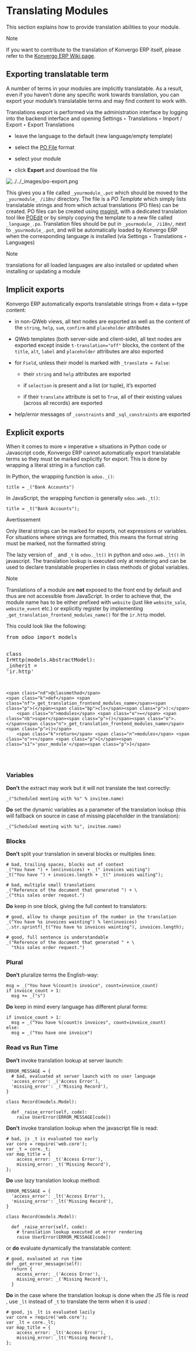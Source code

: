# Translating Modules

This section explains how to provide translation abilities to your module.

<div class="alert alert-primary">
<p class="alert-title">
Note</p><p>If you want to contribute to the translation of Konvergo ERP itself, please refer to the
<a href="https://github.com/odoo/odoo/wiki/Translations">Konvergo ERP Wiki page</a>.</p>
</div>

## Exporting translatable term

A number of terms in your modules are implicitly translatable. As a result,
even if you haven’t done any specific work towards translation, you can export
your module’s translatable terms and may find content to work with.

Translations export is performed via the administration interface by logging
into the backend interface and opening Settings ‣ Translations ‣ Import /
Export ‣ Export Translations

  * leave the language to the default (new language/empty template)

  * select the [PO File](https://en.wikipedia.org/wiki/Gettext#Translating) format

  * select your module

  * click **Export** and download the file

![../../_images/po-export.png](../../_images/po-export.png)

This gives you a file called `_yourmodule_.pot` which should be moved to the
`_yourmodule_ /i18n/` directory. The file is a _PO Template_ which simply
lists translatable strings and from which actual translations (PO files) can
be created. PO files can be created using
[msginit](https://www.gnu.org/software/gettext/manual/gettext#Creating),
with a dedicated translation tool like [POEdit](https://poedit.net/) or by
simply copying the template to a new file called `_language_.po`. Translation
files should be put in `_yourmodule_ /i18n/`, next to `_yourmodule_.pot`, and
will be automatically loaded by Konvergo ERP when the corresponding language is
installed (via Settings ‣ Translations ‣ Languages)

<div class="alert alert-primary">
<p class="alert-title">
Note</p><p>translations for all loaded languages are also installed or updated
when installing or updating a module</p>
</div>

## Implicit exports

Konvergo ERP automatically exports translatable strings from « data »-type content:

  * in non-QWeb views, all text nodes are exported as well as the content of the `string`, `help`, `sum`, `confirm` and `placeholder` attributes

  * QWeb templates (both server-side and client-side), all text nodes are exported except inside `t-translation="off"` blocks, the content of the `title`, `alt`, `label` and `placeholder` attributes are also exported

  * for `Field`, unless their model is marked with `_translate = False`:

    * their `string` and `help` attributes are exported

    * if `selection` is present and a list (or tuple), it’s exported

    * if their `translate` attribute is set to `True`, all of their existing values (across all records) are exported

  * help/error messages of `_constraints` and `_sql_constraints` are exported

## Explicit exports

When it comes to more « imperative » situations in Python code or Javascript
code, Konvergo ERP cannot automatically export translatable terms so they must be
marked explicitly for export. This is done by wrapping a literal string in a
function call.

In Python, the wrapping function is `odoo._()`:

    
    
    title = _("Bank Accounts")
    

In JavaScript, the wrapping function is generally `odoo.web._t()`:

    
    
    title = _t("Bank Accounts");
    

<div class="alert alert-warning">
<p class="alert-title">
Avertissement</p><p>Only literal strings can be marked for exports, not expressions or
variables. For situations where strings are formatted, this means the
format string must be marked, not the formatted string</p>
</div>

The lazy version of `_` and `_t` is `odoo._lt()` in python and
`odoo.web._lt()` in javascript. The translation lookup is executed only at
rendering and can be used to declare translatable properties in class methods
of global variables.

<div class="alert alert-primary">
<p class="alert-title">
Note</p><p>Translations of a module are <b>not</b> exposed to the front end by default and
thus are not accessible from JavaScript. In order to achieve that, the
module name has to be either prefixed with <code>website</code> (just like
<code>website_sale</code>, <code>website_event</code> etc.) or explicitly register by implementing
<code>_get_translation_frontend_modules_name()</code> for the <code>ir.http</code> model.</p>
<p>This could look like the following:</p>
<div class="highlight-default notranslate"><div class="highlight"><pre><span></span><span class="kn">from</span> <span class="nn">odoo</span> <span class="kn">import</span> <span class="n">models</span>

<span class="k">class</span> <span class="nc">IrHttp</span><span class="p">(</span><span class="n">models</span><span class="o">.</span><span class="n">AbstractModel</span><span class="p">):</span>
    <span class="n">_inherit</span> <span class="o">=</span> <span class="s1">'ir.http'</span>

    <span class="nd">@classmethod</span>
    <span class="k">def</span> <span class="nf">_get_translation_frontend_modules_name</span><span class="p">(</span><span class="bp">cls</span><span class="p">):</span>
        <span class="n">modules</span> <span class="o">=</span> <span class="nb">super</span><span class="p">()</span><span class="o">.</span><span class="n">_get_translation_frontend_modules_name</span><span class="p">()</span>
        <span class="k">return</span> <span class="n">modules</span> <span class="o">+</span> <span class="p">[</span><span class="s1">'your_module'</span><span class="p">]</span>
</pre></div>
</div>
</div>

### Variables

**Don’t** the extract may work but it will not translate the text correctly:

    
    
    _("Scheduled meeting with %s" % invitee.name)
    

**Do** set the dynamic variables as a parameter of the translation lookup
(this will fallback on source in case of missing placeholder in the
translation):

    
    
    _("Scheduled meeting with %s", invitee.name)
    

### Blocks

**Don’t** split your translation in several blocks or multiples lines:

    
    
    # bad, trailing spaces, blocks out of context
    _("You have ") + len(invoices) + _(" invoices waiting")
    _t("You have ") + invoices.length + _t(" invoices waiting");
    
    # bad, multiple small translations
    _("Reference of the document that generated ") + \
    _("this sales order request.")
    

**Do** keep in one block, giving the full context to translators:

    
    
    # good, allow to change position of the number in the translation
    _("You have %s invoices wainting") % len(invoices)
    _.str.sprintf(_t("You have %s invoices wainting"), invoices.length);
    
    # good, full sentence is understandable
    _("Reference of the document that generated " + \
      "this sales order request.")
    

### Plural

**Don’t** pluralize terms the English-way:

    
    
    msg = _("You have %(count)s invoice", count=invoice_count)
    if invoice_count > 1:
      msg += _("s")
    

**Do** keep in mind every language has different plural forms:

    
    
    if invoice_count > 1:
      msg = _("You have %(count)s invoices", count=invoice_count)
    else:
      msg = _("You have one invoice")
    

### Read vs Run Time

**Don’t** invoke translation lookup at server launch:

    
    
    ERROR_MESSAGE = {
      # bad, evaluated at server launch with no user language
      'access_error': _('Access Error'),
      'missing_error': _('Missing Record'),
    }
    
    class Record(models.Model):
    
      def _raise_error(self, code):
        raise UserError(ERROR_MESSAGE[code])
    

**Don’t** invoke translation lookup when the javascript file is read:

    
    
    # bad, js _t is evaluated too early
    var core = require('web.core');
    var _t = core._t;
    var map_title = {
        access_error: _t('Access Error'),
        missing_error: _t('Missing Record'),
    };
    

**Do** use lazy translation lookup method:

    
    
    ERROR_MESSAGE = {
      'access_error': _lt('Access Error'),
      'missing_error': _lt('Missing Record'),
    }
    
    class Record(models.Model):
    
      def _raise_error(self, code):
        # translation lookup executed at error rendering
        raise UserError(ERROR_MESSAGE[code])
    

or **do** evaluate dynamically the translatable content:

    
    
    # good, evaluated at run time
    def _get_error_message(self):
      return {
        access_error: _('Access Error'),
        missing_error: _('Missing Record'),
      }
    

**Do** in the case where the translation lookup is done when the JS file is
_read_ , use `_lt` instead of `_t` to translate the term when it is _used_ :

    
    
    # good, js _lt is evaluated lazily
    var core = require('web.core');
    var _lt = core._lt;
    var map_title = {
        access_error: _lt('Access Error'),
        missing_error: _lt('Missing Record'),
    };
    

